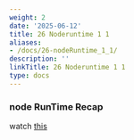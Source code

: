 ```yaml
---
weight: 2
date: '2025-06-12'
title: 26 Noderuntime 1 1
aliases:
- /docs/26-nodeRuntime_1_1/
description: ''
linkTitle: 26 Noderuntime 1 1
type: docs
---
```


### node RunTime Recap
watch [this](https://youtu.be/pt1HV6-d1YM?si=2thR-uAM4i_n5drD)